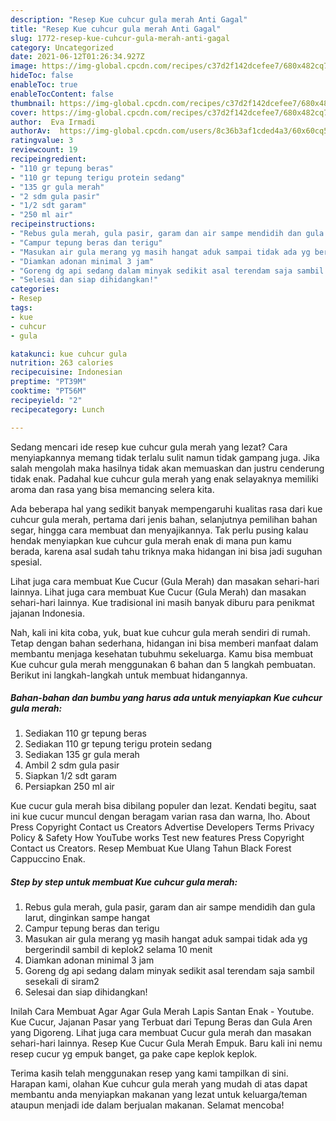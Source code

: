 ```yaml
---
description: "Resep Kue cuhcur gula merah Anti Gagal"
title: "Resep Kue cuhcur gula merah Anti Gagal"
slug: 1772-resep-kue-cuhcur-gula-merah-anti-gagal
category: Uncategorized
date: 2021-06-12T01:26:34.927Z
image: https://img-global.cpcdn.com/recipes/c37d2f142dcefee7/680x482cq70/kue-cuhcur-gula-merah-foto-resep-utama.jpg
hideToc: false
enableToc: true
enableTocContent: false
thumbnail: https://img-global.cpcdn.com/recipes/c37d2f142dcefee7/680x482cq70/kue-cuhcur-gula-merah-foto-resep-utama.jpg
cover: https://img-global.cpcdn.com/recipes/c37d2f142dcefee7/680x482cq70/kue-cuhcur-gula-merah-foto-resep-utama.jpg
author:  Eva Irmadi
authorAv:  https://img-global.cpcdn.com/users/8c36b3af1cded4a3/60x60cq50/avatar.jpg
ratingvalue: 3
reviewcount: 19
recipeingredient:
- "110 gr tepung beras"
- "110 gr tepung terigu protein sedang"
- "135 gr gula merah"
- "2 sdm gula pasir"
- "1/2 sdt garam"
- "250 ml air"
recipeinstructions:
- "Rebus gula merah, gula pasir, garam dan air sampe mendidih dan gula larut, dinginkan sampe hangat"
- "Campur tepung beras dan terigu"
- "Masukan air gula merang yg masih hangat aduk sampai tidak ada yg bergerindil sambil di keplok2 selama 10 menit"
- "Diamkan adonan minimal 3 jam"
- "Goreng dg api sedang dalam minyak sedikit asal terendam saja sambil sesekali di siram2"
- "Selesai dan siap dihidangkan!"
categories:
- Resep
tags:
- kue
- cuhcur
- gula

katakunci: kue cuhcur gula 
nutrition: 263 calories
recipecuisine: Indonesian
preptime: "PT39M"
cooktime: "PT56M"
recipeyield: "2"
recipecategory: Lunch

---
```



Sedang mencari ide resep kue cuhcur gula merah yang lezat? Cara menyiapkannya memang tidak terlalu sulit namun tidak gampang juga. Jika salah mengolah maka hasilnya tidak akan memuaskan dan justru cenderung tidak enak. Padahal kue cuhcur gula merah yang enak selayaknya memiliki aroma dan rasa yang bisa memancing selera kita.


Ada beberapa hal yang sedikit banyak mempengaruhi kualitas rasa dari kue cuhcur gula merah, pertama dari jenis bahan, selanjutnya pemilihan bahan segar, hingga cara membuat dan menyajikannya. Tak perlu pusing kalau hendak menyiapkan kue cuhcur gula merah enak di mana pun kamu berada, karena asal sudah tahu triknya maka hidangan ini bisa jadi suguhan spesial.

Lihat juga cara membuat Kue Cucur (Gula Merah) dan masakan sehari-hari lainnya. Lihat juga cara membuat Kue Cucur (Gula Merah) dan masakan sehari-hari lainnya. Kue tradisional ini masih banyak diburu para penikmat jajanan Indonesia.


Nah, kali ini kita coba, yuk, buat kue cuhcur gula merah sendiri di rumah. Tetap dengan bahan sederhana, hidangan ini bisa memberi manfaat dalam membantu menjaga kesehatan tubuhmu sekeluarga. Kamu bisa membuat Kue cuhcur gula merah menggunakan 6 bahan dan 5 langkah pembuatan. Berikut ini langkah-langkah untuk membuat hidangannya.

<!--inarticleads1-->

##### Bahan-bahan dan bumbu yang harus ada untuk menyiapkan Kue cuhcur gula merah:

1. Sediakan 110 gr tepung beras
1. Sediakan 110 gr tepung terigu protein sedang
1. Sediakan 135 gr gula merah
1. Ambil 2 sdm gula pasir
1. Siapkan 1/2 sdt garam
1. Persiapkan 250 ml air


Kue cucur gula merah bisa dibilang populer dan lezat. Kendati begitu, saat ini kue cucur muncul dengan beragam varian rasa dan warna, lho. About Press Copyright Contact us Creators Advertise Developers Terms Privacy Policy &amp; Safety How YouTube works Test new features Press Copyright Contact us Creators. Resep Membuat Kue Ulang Tahun Black Forest Cappuccino Enak. 

<!--inarticleads2-->

##### Step by step untuk membuat Kue cuhcur gula merah:

1. Rebus gula merah, gula pasir, garam dan air sampe mendidih dan gula larut, dinginkan sampe hangat
1. Campur tepung beras dan terigu
1. Masukan air gula merang yg masih hangat aduk sampai tidak ada yg bergerindil sambil di keplok2 selama 10 menit
1. Diamkan adonan minimal 3 jam
1. Goreng dg api sedang dalam minyak sedikit asal terendam saja sambil sesekali di siram2
1. Selesai dan siap dihidangkan!

Inilah Cara Membuat Agar Agar Gula Merah Lapis Santan Enak - Youtube. Kue Cucur, Jajanan Pasar yang Terbuat dari Tepung Beras dan Gula Aren yang Digoreng. Lihat juga cara membuat Cucur gula merah dan masakan sehari-hari lainnya. Resep Kue Cucur Gula Merah Empuk. Baru kali ini nemu resep cucur yg empuk banget, ga pake cape keplok keplok. 

Terima kasih telah menggunakan resep yang kami tampilkan di sini. Harapan kami, olahan Kue cuhcur gula merah yang mudah di atas dapat membantu anda menyiapkan makanan yang lezat untuk keluarga/teman ataupun menjadi ide dalam berjualan makanan. Selamat mencoba!
